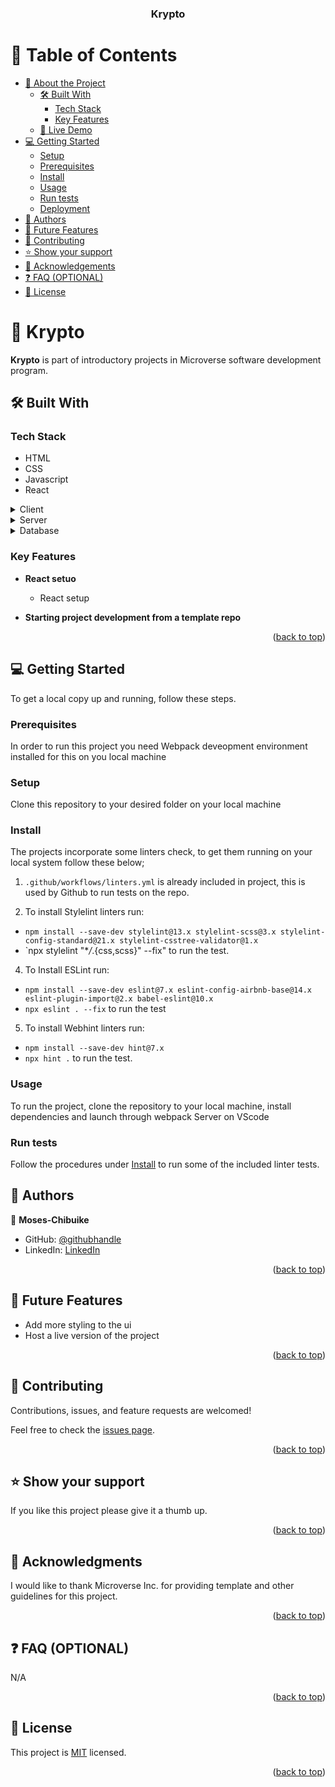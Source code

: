 <a name="readme-top"></a>

<div align="center">

  <h3><b>Krypto</b></h3>

</div>

# 📗 Table of Contents

- [📖 About the Project](#about-project)
  - [🛠 Built With](#built-with)
    - [Tech Stack](#tech-stack)
    - [Key Features](#key-features)
  - [🚀 Live Demo](#live-demo)
- [💻 Getting Started](#getting-started)
  - [Setup](#setup)
  - [Prerequisites](#prerequisites)
  - [Install](#install)
  - [Usage](#usage)
  - [Run tests](#run-tests)
  - [Deployment](#triangular_flag_on_post-deployment)
- [👥 Authors](#authors)
- [🔭 Future Features](#future-features)
- [🤝 Contributing](#contributing)
- [⭐️ Show your support](#support)
- [🙏 Acknowledgements](#acknowledgements)
- [❓ FAQ (OPTIONAL)](#faq)
- [📝 License](#license)

# 📖 Krypto <a name="about-project"></a>

**Krypto** is part of introductory projects in Microverse software development program.

## 🛠 Built With <a name="built-with"></a>

### Tech Stack <a name="tech-stack"></a>

- HTML
- CSS
- Javascript
- React

<details>
  <summary>Client</summary>
  <ul>
    <li><a href="">Webpack</a></li>
  </ul>
</details>

<details>
  <summary>Server</summary>
  <ul>
    <li><a href="">N/A</a></li>
  </ul>
</details>

<details>
<summary>Database</summary>
  <ul>
    <li><a href="">N/A</a></li>
  </ul>
</details>

### Key Features <a name="key-features"></a>

- **React setuo**

  - React setup

- **Starting project development from a template repo**

<p align="right">(<a href="#readme-top">back to top</a>)</p>

## 💻 Getting Started <a name="getting-started"></a>

To get a local copy up and running, follow these steps.

### Prerequisites

In order to run this project you need Webpack deveopment environment installed for this on you local machine

### Setup

Clone this repository to your desired folder on your local machine

### Install

The projects incorporate some linters check, to get them running on your local system follow these below;

1. `.github/workflows/linters.yml` is already included in project, this is used by Github to run tests on the repo.

3. To install Stylelint linters run:

- `npm install --save-dev stylelint@13.x stylelint-scss@3.x stylelint-config-standard@21.x stylelint-csstree-validator@1.x`
- `npx stylelint "\*_/_.{css,scss}" --fix" to run the test.

4. To Install ESLint run:

- `npm install --save-dev eslint@7.x eslint-config-airbnb-base@14.x eslint-plugin-import@2.x babel-eslint@10.x`
- `npx eslint . --fix` to run the test

5. To install Webhint linters run:

- `npm install --save-dev hint@7.x`
- `npx hint .` to run the test.

### Usage

To run the project, clone the repository to your local machine, install dependencies and launch through webpack Server on VScode

### Run tests

Follow the procedures under [Install](#install) to run some of the included linter tests.

## 👥 Authors <a name="authors"></a>

👤 **Moses-Chibuike**

- GitHub: [@githubhandle](https://github.com/Moses-chibuike)
- LinkedIn: [LinkedIn](https://www.linkedin.com/in/ezechukwu-chibuike/)

<p align="right">(<a href="#readme-top">back to top</a>)</p>

## 🔭 Future Features <a name="future-features"></a>
- Add more styling to the ui
- Host a live version of the project

<p align="right">(<a href="#readme-top">back to top</a>)</p>

## 🤝 Contributing <a name="contributing"></a>

Contributions, issues, and feature requests are welcomed!

Feel free to check the [issues page](https://github.com/Moses-chibuike/Krypto/issues).

<p align="right">(<a href="#readme-top">back to top</a>)</p>

## ⭐️ Show your support <a name="support"></a>

If you like this project please give it a thumb up.

<p align="right">(<a href="#readme-top">back to top</a>)</p>

## 🙏 Acknowledgments <a name="acknowledgements"></a>

I would like to thank Microverse Inc. for providing template and other guidelines for this project.

<p align="right">(<a href="#readme-top">back to top</a>)</p>

## ❓ FAQ (OPTIONAL) <a name="faq"></a>

N/A

<p align="right">(<a href="#readme-top">back to top</a>)</p>

## 📝 License <a name="license"></a>

This project is [MIT](./LICENSE) licensed.

<p align="right">(<a href="#readme-top">back to top</a>)</p>
